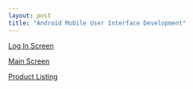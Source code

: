 ```yaml
---
layout: post
title: "Android Mobile User Interface Development"
---
```


[Log In Screen](https://zackfravel.github.io/assets/img/android1.png "Log In Screen")   

[Main Screen](https://zackfravel.github.io/assets/img/android2.png "Main Screen")   

[Product Listing](https://zackfravel.github.io/assets/img/android3.png "Product Listing")   
